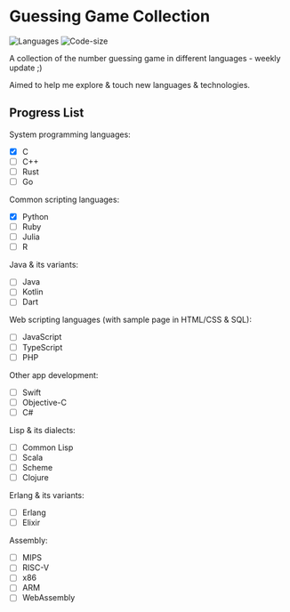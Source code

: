 # Guessing Game Collection

![Languages](https://img.shields.io/github/languages/count/hgz12345ssdlh/guessing-game-collection)
![Code-size](https://img.shields.io/github/languages/code-size/hgz12345ssdlh/guessing-game-collection?color=purple)

A collection of the number guessing game in different languages - weekly update ;)

Aimed to help me explore & touch new languages & technologies.


## Progress List

System programming languages:

- [x] C
- [ ] C++
- [ ] Rust
- [ ] Go

Common scripting languages:

- [x] Python
- [ ] Ruby
- [ ] Julia
- [ ] R

Java & its variants:

- [ ] Java
- [ ] Kotlin
- [ ] Dart

Web scripting languages (with sample page in HTML/CSS & SQL):

- [ ] JavaScript
- [ ] TypeScript
- [ ] PHP

Other app development:

- [ ] Swift
- [ ] Objective-C
- [ ] C#

Lisp & its dialects:

- [ ] Common Lisp
- [ ] Scala
- [ ] Scheme
- [ ] Clojure

Erlang & its variants:

- [ ] Erlang
- [ ] Elixir

Assembly:

- [ ] MIPS
- [ ] RISC-V
- [ ] x86
- [ ] ARM
- [ ] WebAssembly
